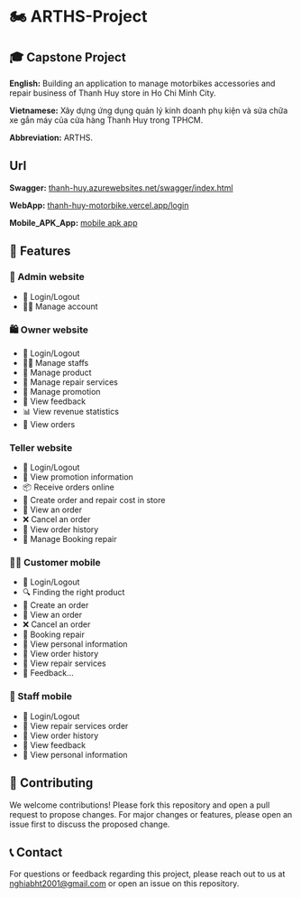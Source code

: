 # 🏍 ARTHS-Project

## 🎓 Capstone Project
**English:** Building an application to manage motorbikes accessories and repair business of Thanh Huy store in Ho Chi Minh City.

**Vietnamese:** Xây dựng ứng dụng quản lý kinh doanh phụ kiện và sửa chữa xe gắn máy của cửa hàng Thanh Huy trong TPHCM.

**Abbreviation:** ARTHS.
## Url
**Swagger:** [thanh-huy.azurewebsites.net/swagger/index.html](https://thanh-huy.azurewebsites.net/swagger/index.html?fbclid=IwAR00rNpxgu44Ouj1SpJJNMTalS7lwCVjn3IDSIAGjLQtkqQ7yFGb5WhKGIk)

**WebApp:** [thanh-huy-motorbike.vercel.app/login](https://thanh-huy-motorbike.vercel.app/login)

**Mobile_APK_App:** [mobile apk app](https://drive.google.com/drive/folders/1H1bdOk2ZAVDDcA4I933n1_1Uz-VcXXMp?usp=sharing)
## 🌟 Features

### 🔐 Admin website
- 🔑 Login/Logout 
- 🧑‍💼 Manage account

### 🛍️ Owner website
- 🔑 Login/Logout
- 🧑‍💼 Manage staffs
- 🛒 Manage product
- 🔧 Manage repair services
- 🎉 Manage promotion
- 📢 View feedback
- 📊 View revenue statistics
- 📩 View orders
  
### Teller website
- 🔑 Login/Logout
- 🎉 View promotion information
- 📦 Receive orders online
- 🛒 Create order and repair cost in store
- 📄 View an order
- ❌ Cancel an order
- 📜 View order history
- 🧾 Manage Booking repair
  
### 🚴‍♂️ Customer mobile
- 🔑 Login/Logout
- 🔍 Finding the right product
- 🛒 Create an order
- 📄 View an order
- ❌ Cancel an order
- 🧾 Booking repair
- 🧾 View personal information
- 📜 View order history 
- 🔧 View repair services
- 💬 Feedback…

### 👷 Staff mobile
- 🔑 Login/Logout
- 🔧 View repair services order
- 📜 View order history
- 📢 View feedback
- 🧾 View personal information

## 👥 Contributing
We welcome contributions! Please fork this repository and open a pull request to propose changes. For major changes or features, please open an issue first to discuss the proposed change.

## 📞 Contact
For questions or feedback regarding this project, please reach out to us at [nghiabht2001@gmail.com](mailto:nghiabht2001@gmail.com) or open an issue on this repository.
